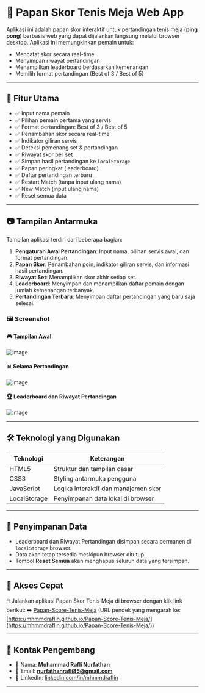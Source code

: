 # 🏓 Papan Skor Tenis Meja Web App

Aplikasi ini adalah papan skor interaktif untuk pertandingan tenis meja (**ping pong**) berbasis web yang dapat dijalankan langsung melalui browser desktop. Aplikasi ini memungkinkan pemain untuk:

- Mencatat skor secara real-time  
- Menyimpan riwayat pertandingan  
- Menampilkan leaderboard berdasarkan kemenangan  
- Memilih format pertandingan (Best of 3 / Best of 5)

---

## 🎯 Fitur Utama

- ✅ Input nama pemain  
- ✅ Pilihan pemain pertama yang servis  
- ✅ Format pertandingan: Best of 3 / Best of 5  
- ✅ Penambahan skor secara real-time  
- ✅ Indikator giliran servis  
- ✅ Deteksi pemenang set & pertandingan  
- ✅ Riwayat skor per set  
- ✅ Simpan hasil pertandingan ke `localStorage`  
- ✅ Papan peringkat (leaderboard)  
- ✅ Daftar pertandingan terbaru  
- ✅ Restart Match (tanpa input ulang nama)  
- ✅ New Match (input ulang nama)  
- ✅ Reset semua data  

---

## 📷 Tampilan Antarmuka

Tampilan aplikasi terdiri dari beberapa bagian:

1. **Pengaturan Awal Pertandingan**: Input nama, pilihan servis awal, dan format pertandingan.  
2. **Papan Skor**: Penambahan poin, indikator giliran servis, dan informasi hasil pertandingan.  
3. **Riwayat Set**: Menampilkan skor akhir setiap set.  
4. **Leaderboard**: Menyimpan dan menampilkan daftar pemain dengan jumlah kemenangan terbanyak.  
5. **Pertandingan Terbaru**: Menyimpan daftar pertandingan yang baru saja selesai.

### 🖼️ Screenshot

#### 🎮 Tampilan Awal
![image](https://github.com/user-attachments/assets/adb236e7-e7bc-453a-a9d4-f9b7e76a3605)

#### 📊 Selama Pertandingan
![image](https://github.com/user-attachments/assets/b0e64ec3-a0cd-42bf-ae11-6c88df3deae7)

#### 🏆 Leaderboard dan Riwayat Pertandingan
![image](https://github.com/user-attachments/assets/024bd619-14cb-4d68-a625-d11cad94bf7d)

---

## 🛠 Teknologi yang Digunakan

| Teknologi     | Keterangan                               |
|---------------|-------------------------------------------|
| HTML5         | Struktur dan tampilan dasar              |
| CSS3          | Styling antarmuka pengguna               |
| JavaScript    | Logika interaktif dan manajemen skor     |
| LocalStorage  | Penyimpanan data lokal di browser        |

---

## 💾 Penyimpanan Data

- Leaderboard dan Riwayat Pertandingan disimpan secara permanen di `localStorage` browser.  
- Data akan tetap tersedia meskipun browser ditutup.  
- Tombol **Reset Semua** akan menghapus seluruh data yang tersimpan.

---

## 🚀 Akses Cepat

🖱️ Jalankan aplikasi Papan Skor Tenis Meja di browser dengan klik link berikut:
➡️ [Papan-Score-Tenis-Meja](https://bit.ly/3SN8ScZ)
(URL pendek yang mengarah ke: [https://mhmmdraflin.github.io/Papan-Score-Tenis-Meja/](https://mhmmdraflin.github.io/Papan-Score-Tenis-Meja/))

---

## 📧 Kontak Pengembang

- 👤 Nama: **Muhammad Rafli Nurfathan**  
- 📧 Email: **nurfathanrafli85@gmail.com**  
- 🔗 LinkedIn: [linkedin.com/in/mhmmdraflin](https://www.linkedin.com/in/mhmmdraflin)

---
